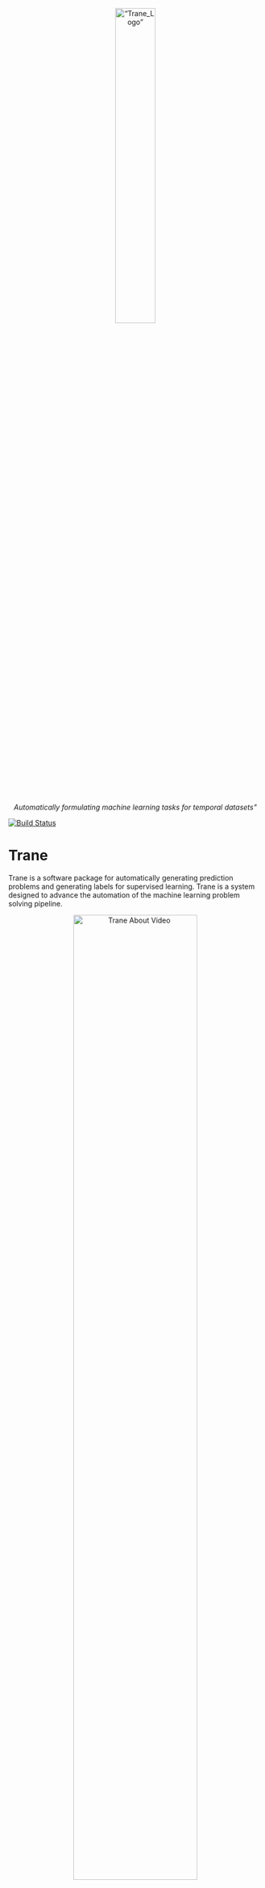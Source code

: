 <p align="center">
<img width=40% src="https://dai.lids.mit.edu/wp-content/uploads/2018/06/Trane-logo-300x180.jpg" alt=“Trane_Logo” />
</p>

<p align="center">
<i>Automatically formulating machine learning tasks for temporal datasets"</i>
</p>

[![Build Status](https://travis-ci.org/HDI-Project/Trane.svg?branch=master)](https://travis-ci.org/HDI-Project/Trane)

# Trane
Trane is a software package for automatically generating prediction problems and generating labels for supervised learning. Trane is a system designed to advance the automation of the machine learning problem solving pipeline.

<p align="center">
  <a href="https://www.youtube-nocookie.com/embed/TrK5Tm9ic28"><img src="https://img.youtube.com/vi/TrK5Tm9ic28/0.jpg" width="70%" alt="Trane About Video"></a>
</p>

## Getting Started
There is an [example notebook here](https://github.com/HDI-Project/Trane/tree/master/Examples).

Import and Load Data:

```
import os, warnings
import numpy as np
import pandas as pd
import trane

# load a dataframe
df = pd.read_csv('Example/medical_no_show.csv', parse_dates=['appointment_day', 'scheduled_day']).head(500)

# load the table metadata
meta = trane.TableMeta(open('Example/meta.json').read())

# define a cutoff strategy
cutoff_fn = lambda rows, entity_id: np.datetime64('1980-02-25')
cutoff_strategy = trane.CutoffStrategy(generate_fn=cutoff_fn, description='with a fixed cutoff of 1980-02-25')
```

Define and execute custom prediction problem:

```
# define operations
filter_op = trane.ops.LessFilterOp(column_name='age'); filter_op.set_hyper_parameter(65)
row_op = trane.ops.IdentityRowOp(column_name='no_show')
transformation_op = trane.ops.IdentityTransformationOp(column_name='no_show')
aggregation_op = trane.ops.LastAggregationOp(column_name='no_show')
operations = [filter_op, row_op, transformation_op, aggregation_op]

# create the prediction problem
problem = trane.PredictionProblem(
    operations=operations,
    entity_id_col='appointment_id',
    label_col='no_show',
    table_meta=meta,
    cutoff_strategy=cutoff_strategy)

# Execute the problem
problem.execute(df)
```

You can also automaticaly generate prediction problems:

```
problem_generator = trane.PredictionProblemGenerator(
    table_meta=meta, entity_col='appointment_id', label_col='no_show', filter_col='age')
problems = problem_generator.generate(df)
print(problems[0:5])

# execute the first problem generated
problems[0].execute(df)
```


## Prediction Problems
In data science, people usually have a few records of an entity and want to predict what will happen to that entity in the future. Trane is designed to generate time-related prediction problems. Trane transforms data meta information into lists of relevant prediction problems and cutoff times. Prediction problems are structured in a formal language described in Operations below. Cutoff times are defined as the last time in the data used for training the classifier. Data after the cutoff time is used for evaluating the classifiers accuracy. Cutoff times are necessary to prevent the classifier from training to test data.

### Example
A bank wants to predict whether a customer will make a transaction greater than $100 after 2017. Assume we have all the transaction records for each client from 2016 to 2018. We want to build a machine learning method to solve the prediction problem. Here is the example database.

|User_id|Time|Transaction_id|Amount|
|:--:|:--:|:--:|:--:|
| u1 | 2016 | 1-2015-1 | 10 |
| u1 | 2016 | 1-2015-2 | 200 |
| u2 | 2016 | 2-2015-1 | 50 |
| u2 | 2017 | 1-2016-1 | 10 |
| u1 | 2018 | 1-2017-1 | 1000|
| u1 | 2018 | 1-2017-2 | 20 |
| u2 | 2018 | 2-2017-1 | 10 |

First, we seperate the data by entity. Here the entity is user_id. User u1 for example, has

|User_id|Time|Transaction_id|Amount|
|:--:|:--:|:--:|:--:|
| u1 | 2016 | 1-2015-1 | 10 |
| u1 | 2016 | 1-2015-2 | 200 |
| u1 | 2017 | 1-2016-1 | 10 |
| u1 | 2018 | 1-2017-1 | 1000|
| u1 | 2018 | 1-2017-2 | 20 |

Let's consider a **cutoff time** equal to 2016. The data from before 2016 will be used as training data in the machine learning model. Data after 2016 will be used to evaluate the trained model. Trane outputs a dataframe for each prediction problem.

In pseudocode, problem's would be described as

```
cutoff_fn = lambda rows, entity_id: np.datetime64('2016-01-01')
cutoff_strategy = trane.CutoffStrategy(
  generate_fn=cutoff_fn, description='with a fixed cutoff of 2016-01-01')

operations = [ops.AllFilterOp(), ops.IdentityRowOp(),
         ops.IdentityTransformationOp(), ops.ExistsAggregatoinOp()]

problem = trane.PredictionProblem(
    operations=operations,
    entity_id_col='User_id',
    label_col='Amount',
    table_meta=meta,
    cutoff_strategy=cutoff_strategy)

trane.execute(df)
```

For the above problem, the dataframe would be

|User_id|Label|Cutoff|
|:--:|:--:|:--:|
| u1 | True | 2016-01-01 |
| u2 | False | 2016-01-01 |


This dataframe can then be fed into [FeatureTools](https://github.com/featuretools/featuretools) for feature engineering.

### Prediction Problem Generation
A prediction problem is a sequence of operations applied to data as well as a cutoff time.

In Trane, we generate prediction problems with four operations: Filter Operations, Row Operations, Transformation Operations and Aggregation Operations. Filter operations are applied on the filter\_column. Row, Transformation and Aggregation Operations are applied on the label\_generating\_column.

## Workflow

The workflow of using Trane on a database is as follows:

- Data scientist writes a `meta.json` describing columns and data types in the new database.
- `PredictionProblemGenerator` reads the meta data and a dataframe, and generates a list of possible prediction problems.
- Problems can be edited and saved to file.
- A PredictionProblem's execute method can be called on a dataframe.


## Built-in Operations
- FilterOp
    - IdentityFilterOp
    - GreaterFilterOp
- RowOp
    - IdentityRowOp
    - GreaterRowOp
- TransformationOp
    - IdentityTransformationOp
    - DiffTransformationOp
- AggregationOp
    - FirstAggregationOp
    - CountAggregationOp
    - SumAggregationOp
    - LastAggregationOp
    - LMFAggregationOp

## Unit Testing
We use `pytest` to automatically collecting unit testings and `pytest-cov` to measure the coverage of unit testing. The application code is in `Trane/trane/`. The unit testing code is in `Trane/tests/`. To run all unit testing, change directory to `Trane` and execute

```
> pytest --cov=trane tests
```


## Setup/Install
### Clone from Git
```
> git clone https://github.com/HDI-Project/Trane.git
```
### Run pip install
```
> pip3 install Trane/
```

## History
We started working on Trane in 2015. In its first iteration in 2016, we showed that it is possible to formally specify prediction problems using a language and then also created algorithms to generate prediction problems automatically. With other tools to synthesize features and generate models given a prediction problem - we were able to solve problems end-to-end. You can read our paper [here](https://dai.lids.mit.edu/wp-content/uploads/2017/10/Trane1.pdf). Ben Schreck's [thesis](https://dspace.mit.edu/bitstream/handle/1721.1/105963/965551096-MIT.pdf) goes even further to see if we can learn and filter uninteresting problems.

This repository is a second iteration where we are focusing on usability, apis and showing more use cases and ultimately taking it to real world datasets. The library was rewritten by Alex Nordin and then refactored by Albert Carter.

You can find the related theses here:

* [Towards An Automatic Predictive Question Formulation](https://dspace.mit.edu/bitstream/handle/1721.1/105963/965551096-MIT.pdf?sequence=1)
Benjamin J. Schreck, M.E. thesis, MIT Dept of EECS, June 2016. Advisor: Kalyan Veeramachaneni.
* [End to End Machine Learning Workflow Using
Automation Tools](https://dai.lids.mit.edu/wp-content/uploads/2018/05/Alex_MEng_final.pdf) Alexander Friedrich Nordin, MIT Dept of EECS, June, 2018. Advisor: Kalyan Veeramachaneni.


## Citing Trane
If you use Trane, please consider citing the following paper:

Ben Schreck, Kalyan Veeramachaneni. [What Would a Data Scientist Ask? Automatically Formulating and Solving Predictive Problems.](https://dai.lids.mit.edu/wp-content/uploads/2017/10/Trane1.pdf) *IEEE DSAA 2016*, 440-451

BibTeX entry:

```bibtex
@inproceedings{schreck2016would,
  title={What Would a Data Scientist Ask? Automatically Formulating and Solving Predictive Problems},
  author={Schreck, Benjamin and Veeramachaneni, Kalyan},
  booktitle={Data Science and Advanced Analytics (DSAA), 2016 IEEE International Conference on},
  pages={440--451},
  year={2016},
  organization={IEEE}
}
```
